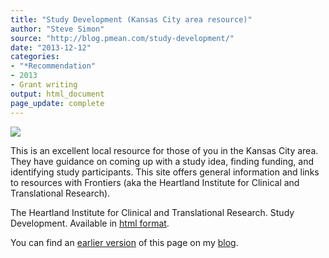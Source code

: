 ```yaml
---
title: "Study Development (Kansas City area resource)"
author: "Steve Simon"
source: "http://blog.pmean.com/study-development/"
date: "2013-12-12"
categories:
- "*Recommendation"
- 2013
- Grant writing
output: html_document
page_update: complete
---
```


![](http://www.pmean.com/new-images/13/study-development-01.png)

<!---More--->

This is an excellent local resource for those of you in the Kansas City area. They have guidance on coming up with a study idea, finding funding, and identifying study participants. This site offers general information and links to resources with Frontiers (aka the Heartland Institute for Clinical and Translational Research).

The Heartland Institute for Clinical and Translational Research. Study Development. Available in [html format][hea1].

[hea1]: http://frontiersresearch.org/frontiers/study-development>.

You can find an [earlier version][sim1] of this page on my [blog][sim2].

[sim1]: http://blog.pmean.com/study-development/
[sim2]: http://blog.pmean.com


